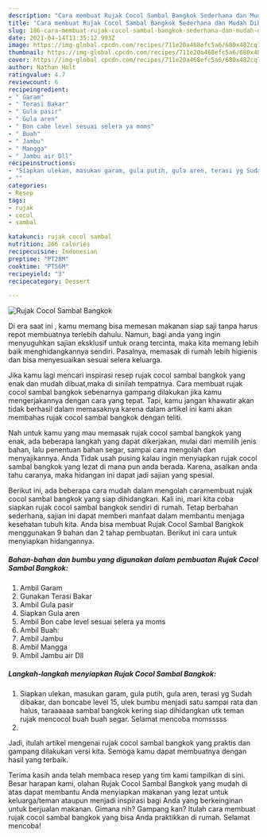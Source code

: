 ```yaml
---
description: "Cara membuat Rujak Cocol Sambal Bangkok Sederhana dan Mudah Dibuat"
title: "Cara membuat Rujak Cocol Sambal Bangkok Sederhana dan Mudah Dibuat"
slug: 186-cara-membuat-rujak-cocol-sambal-bangkok-sederhana-dan-mudah-dibuat
date: 2021-04-14T11:35:12.993Z
image: https://img-global.cpcdn.com/recipes/711e20a468efc5a6/680x482cq70/rujak-cocol-sambal-bangkok-foto-resep-utama.jpg
thumbnail: https://img-global.cpcdn.com/recipes/711e20a468efc5a6/680x482cq70/rujak-cocol-sambal-bangkok-foto-resep-utama.jpg
cover: https://img-global.cpcdn.com/recipes/711e20a468efc5a6/680x482cq70/rujak-cocol-sambal-bangkok-foto-resep-utama.jpg
author: Nathan Holt
ratingvalue: 4.7
reviewcount: 6
recipeingredient:
- " Garam"
- " Terasi Bakar"
- " Gula pasir"
- " Gula aren"
- " Bon cabe level sesuai selera ya moms"
- " Buah"
- " Jambu"
- " Mangga"
- " Jambu air Dll"
recipeinstructions:
- "Siapkan ulekan, masukan garam, gula putih, gula aren, terasi yg Sudah dibakar, dan boncabe level 15, ulek bumbu menjadi satu sampai rata dan halus, taraaaaaa sambal bangkok kering siap dihidangkan utk teman rujak mencocol buah buah segar. Selamat mencoba momsssss"
- ""
categories:
- Resep
tags:
- rujak
- cocol
- sambal

katakunci: rujak cocol sambal 
nutrition: 266 calories
recipecuisine: Indonesian
preptime: "PT28M"
cooktime: "PT56M"
recipeyield: "3"
recipecategory: Dessert

---
```



![Rujak Cocol Sambal Bangkok](https://img-global.cpcdn.com/recipes/711e20a468efc5a6/680x482cq70/rujak-cocol-sambal-bangkok-foto-resep-utama.jpg)

Di era  saat ini , kamu memang bisa memesan makanan siap saji tanpa harus repot membuatnya terlebih dahulu. Namun, bagi anda yang ingin menyuguhkan sajian eksklusif untuk orang tercinta, maka kita memang lebih baik menghidangkannya sendiri. Pasalnya, memasak di rumah lebih higienis dan bisa menyesuaikan sesuai selera keluarga.

Jika kamu lagi mencari inspirasi resep rujak cocol sambal bangkok yang enak dan mudah dibuat,maka di sinilah tempatnya. Cara membuat rujak cocol sambal bangkok  sebenarnya gampang dilakukan jika kamu mengerjakannya dengan cara yang tepat. Tapi, kamu jangan khawatir akan tidak berhasil dalam memasaknya 
karena dalam artikel ini kami akan membahas rujak cocol sambal bangkok dengan teliti.  



Nah untuk kamu yang mau memasak rujak cocol sambal bangkok yang enak, ada beberapa langkah yang dapat dikerjakan, mulai dari memilih jenis bahan, lalu penentuan bahan segar, sampai cara mengolah dan menyajikannya. Anda Tidak usah pusing kalau ingin menyiapkan rujak cocol sambal bangkok yang lezat di mana pun anda berada. Karena, asalkan anda  tahu caranya, maka hidangan ini dapat jadi sajian yang spesial.

Berikut ini, ada beberapa cara mudah dalam mengolah caramembuat rujak cocol sambal bangkok yang siap dihidangkan. Kali ini, mari kita coba siapkan rujak cocol sambal bangkok sendiri di rumah. Tetap berbahan sederhana, sajian ini dapat memberi manfaat dalam membantu menjaga kesehatan tubuh kita. Anda bisa membuat Rujak Cocol Sambal Bangkok menggunakan 9 bahan dan 2 tahap pembuatan. Berikut ini cara untuk menyiapkan hidangannya.

<!--inarticleads1-->

##### Bahan-bahan dan bumbu yang digunakan dalam pembuatan Rujak Cocol Sambal Bangkok:

1. Ambil  Garam
1. Gunakan  Terasi Bakar
1. Ambil  Gula pasir
1. Siapkan  Gula aren
1. Ambil  Bon cabe level sesuai selera ya moms
1. Ambil  Buah:
1. Ambil  Jambu
1. Ambil  Mangga
1. Ambil  Jambu air Dll




<!--inarticleads2-->

##### Langkah-langkah menyiapkan Rujak Cocol Sambal Bangkok:

1. Siapkan ulekan, masukan garam, gula putih, gula aren, terasi yg Sudah dibakar, dan boncabe level 15, ulek bumbu menjadi satu sampai rata dan halus, taraaaaaa sambal bangkok kering siap dihidangkan utk teman rujak mencocol buah buah segar. Selamat mencoba momsssss
1. 




Jadi, itulah artikel mengenai  rujak cocol sambal bangkok  yang praktis dan gampang dilakukan versi kita. Semoga kamu dapat membuatnya dengan hasil yang terbaik. 

Terima kasih anda telah membaca resep yang tim kami tampilkan di sini. Besar harapan kami, olahan  Rujak Cocol Sambal Bangkok yang mudah di atas dapat membantu Anda menyiapkan makanan yang lezat untuk keluarga/teman ataupun menjadi inspirasi bagi Anda yang berkeinginan untuk berjualan makanan. Gimana nih? Gampang kan? Itulah cara membuat rujak cocol sambal bangkok yang bisa Anda praktikkan di rumah. Selamat mencoba!

